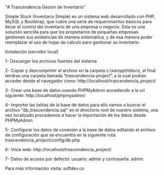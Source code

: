 "# Trascendencia Gesion de Inventario" 


Simple Stock (Inventario Simple) es un sistema web desarrollado con PHP, MySQL y Bootstrap, que cubre una serie de 
requerimientos básicos para llevar el control del inventario de una empresa o negocio. Esta es  una solución sencilla 
para que los propietarios de pequeñas empresas gestionen sus existencias de manera sistemática, y de esa manera poder 
reemplazar el uso de hojas de calculo para gestionar  su inventario.

Instalación (servidor local)

1- Descargar los archivos fuentes del sistema

2- Copiar y descomprimir el archivo en la carpeta c:\xampp\htdocs, al final tendras una carpeta llamada “trascendencia-project”, a la cual podrás acceder desde el navegador como: http://localhost/trascendencia_project/

3- Crear una base de datos usando PHPMyAdmin accediendo a la url siguiente: http://localhost/phpmyadmin/

4- Importar las tablas de la base de datos para ello vamos a buscar el archivo "db_trascendencia.sql" en el directorio root de nuestro sistema, una vez localizado procedemos a hacer la importación de los datos desde PHPMyAdmin

5- Configurar los datos de conexión a la base de datos editando el archivo de configuración que se encuentra en la siguiente ruta: trascendencia_project/config/db.php

6- Vista web: http://localhost/trascendencia_project/

7- Datos de acceso por defecto: usuario: admin y contraseña: admin

Para más información visita: softdev.co
